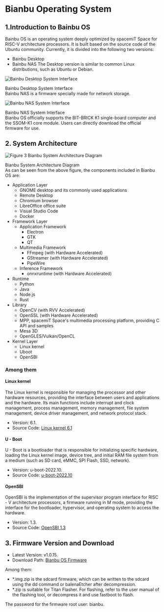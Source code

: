 # Bianbu Operating System
## 1.Introduction to Bainbu OS
Bainbu OS is an operating system deeply optimized by spacemiT Space for RISC-V architecture processors. It is built based on the source code of the Ubuntu community. Currently, it is divided into the following two versions:
- Bainbu Desktop
- Bainbu NAS
The Desktop version is similar to common Linux distributions, such as Ubuntu or Debian.

![Bainbu Desktop System Interface](/img/k1/os/bianbuos-en.png)

<div style={{textAlign: 'center'}}>Bainbu Desktop System Interface</div>
Bainbu NAS is a firmware specially made for network storage.

![Bainbu NAS System Interface](/img/k1/os/bianbu-nas-en.png)

<div style={{textAlign: 'center'}}>Bainbu NAS System Interface</div>
Bianbu OS officially supports the BIT-BRICK K1 single-board computer and the SSOM-K1 core module. Users can directly download the official firmware for use.

## 2. System Architecture

![Figure 3 Bianbu System Architecture Diagram](/img/k1/os/os-arch.png)

<div style={{textAlign: 'center'}}>Bianbu System Architecture Diagram</div>
As can be seen from the above figure, the components included in Bianbu OS are:

- Application Layer
  - GNOME desktop and its commonly used applications
  - Remote Desktop
  - Chromium browser
  - LibreOffice office suite
  - Visual Studio Code
  - Docker
- Framework Layer
  - Application Framework
    - Electron
    - GTK
    - QT
  - Multimedia Framework
    - FFmpeg (with Hardware Accelerated)
    - GStreamer (with Hardware Accelerated)
    - PipeWire
  - Inference Framework
    - onnxruntime (with Hardware Accelerated)
- Runtime
  - Python
  - Java
  - Node.js
  - Rust
- Library
  - OpenCV (with RVV Accelerated)
  - OpenSSL (with Hardware Accelerated)
  - MPP, spacemiT Space's multimedia processing platform, providing C API and samples
  - Mesa 3D
  - OpenGLES/Vulkan/OpenCL
- Kernel Layer
  - Linux kernel
  - Uboot
  - OpenSBI
  
### Among them
#### Linux kernel
The Linux kernel is responsible for managing the processor and other hardware resources, providing the interface between users and applications and the hardware. Its main functions include interrupt and clock management, process management, memory management, file system management, device driver management, and network protocol stack.
- Version: 6.1.
- Source Code: [Linux kernel 6.1](https://gitee.com/bianbu-linux/linux-6.1)
#### U - Boot
U - Boot is a bootloader that is responsible for initializing specific hardware, loading the Linux kernel image, device tree, and initial RAM file system from a medium (such as SD card, eMMC, SPI Flash, SSD, network).
- Version: u-boot-2022.10.
- Source Code: [u-boot-2022.10](https://gitee.com/bianbu-linux/uboot-2022.10)
#### OpenSBI
OpenSBI is the implementation of the supervisor program interface for RISC - V architecture processors, a firmware running in M mode, providing the interface for the bootloader, hypervisor, and operating system to access the hardware.
- Version: 1.3.
- Source Code: [OpenSBI 1.3](https://gitee.com/bianbu-linux/opensbi)
## 3. Firmware Version and Download
- Latest Version: v1.0.15.
- Download Path: [Bianbu OS Firmware](https://archive.spacemit.com/image/k1/version/bianbu/)
 
Among them:

- *.img.zip is the sdcard firmware, which can be written to the sdcard using the dd command or balenaEtcher after decompression.
- *.zip is suitable for Titan Flasher. For flashing, refer to the user manual of the flashing tool, or decompress it and use fastboot to flash.
  
The password for the firmware root user: bianbu.